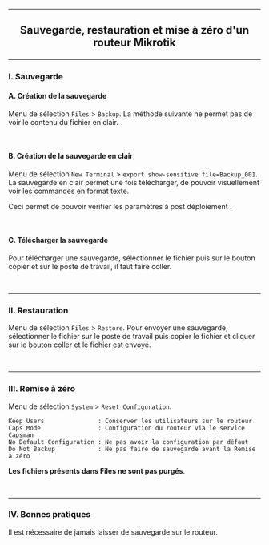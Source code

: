 ------------------------------------------------------------------------------------------------------------------------------------------------------------------------------------------------
## <p align='center'> Sauvegarde, restauration et mise à zéro d'un routeur Mikrotik </p>

------------------------------------------------------------------------------------------------------------------------------------------------------------------------------------------------
### I. Sauvegarde
#### A. Création de la sauvegarde
Menu de sélection `Files` > `Backup`. La méthode suivante ne permet pas de voir le contenu du fichier en clair.

<br />

#### B. Création de la sauvegarde en clair
Menu de sélection `New Terminal` > `export show-sensitive file=Backup_001`. La sauvegarde en clair permet une fois télécharger, de pouvoir visuellement voir les commandes en format texte.

Ceci permet de pouvoir vérifier les paramètres à post déploiement .

<br />

#### C. Télécharger la sauvegarde
Pour télécharger une sauvegarde, sélectionner le fichier puis sur le bouton copier et sur le poste de travail, il faut faire coller.

<br />

------------------------------------------------------------------------------------------------------------------------------------------------------------------------------------------------
### II. Restauration
Menu de sélection `Files` > `Restore`. Pour envoyer une sauvegarde, sélectionner le fichier sur le poste de travail puis copier le fichier et cliquer sur le bouton coller et le fichier est envoyé.

<br />

------------------------------------------------------------------------------------------------------------------------------------------------------------------------------------------------
### III. Remise à zéro
Menu de sélection `System` > `Reset Configuration`.

```
Keep Users               : Conserver les utilisateurs sur le routeur
Caps Mode                : Configuration du routeur via le service Capsman
No Default Configuration : Ne pas avoir la configuration par défaut
Do Not Backup            : Ne pas faire de sauvegarde avant la Remise à zéro
```

**Les fichiers présents dans Files ne sont pas purgés**.



<br />

------------------------------------------------------------------------------------------------------------------------------------------------------------------------------------------------
### IV. Bonnes pratiques
Il est nécessaire de jamais laisser de sauvegarde sur le routeur.
